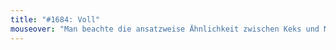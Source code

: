 ```yaml
---
title: "#1684: Voll"
mouseover: "Man beachte die ansatzweise Ähnlichkeit zwischen Keks und Mond."
---
```

